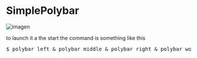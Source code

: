 # SimplePolybar
![imagen](https://github.com/sCaptor/SimplePolybar/assets/78771368/11aeb406-7a17-4da3-bc71-c97b6facf2f9)

to launch it a the start the command is something like this 
<pre>
$ polybar left & polybar middle & polybar right & polybar wofofi &
</pre>
